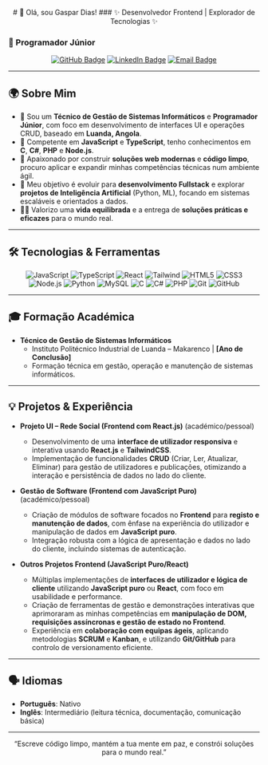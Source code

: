 <p align="center">
  # 🚀 Olá, sou Gaspar Dias!
  ### ✨ Desenvolvedor Frontend | Explorador de Tecnologias ✨
</p>

### 🚀 Programador Júnior

<p align="center">
  <a href="https://github.com/gaspardiasdev"><img src="https://img.shields.io/badge/GitHub-@gaspardiasdev-181717?logo=github&style=for-the-badge" alt="GitHub Badge"/></a>
  <a href="https://www.linkedin.com/in/gaspar-dias"><img src="https://img.shields.io/badge/LinkedIn-@gaspar-dias-0A66C2?logo=linkedin&style=for-the-badge" alt="LinkedIn Badge"/></a>
  <a href="mailto:gaspardias.dev@gmail.com"><img src="https://img.shields.io/badge/Email-gaspardias.dev%40gmail.com-D14836?logo=gmail&style=for-the-badge" alt="Email Badge"/></a>
</p>

---

## 🌍 Sobre Mim

* 🔭 Sou um **Técnico de Gestão de Sistemas Informáticos** e **Programador Júnior**, com foco em desenvolvimento de interfaces UI e operações CRUD, baseado em **Luanda, Angola**.
* 🌱 Competente em **JavaScript** e **TypeScript**, tenho conhecimentos em **C**, **C#**, **PHP** e **Node.js**.
* 💼 Apaixonado por construir **soluções web modernas** e **código limpo**, procuro aplicar e expandir minhas competências técnicas num ambiente ágil.
* 🎯 Meu objetivo é evoluir para **desenvolvimento Fullstack** e explorar **projetos de Inteligência Artificial** (Python, ML), focando em sistemas escaláveis e orientados a dados.
* 🧘‍♂️ Valorizo uma **vida equilibrada** e a entrega de **soluções práticas e eficazes** para o mundo real.

---

## 🛠️ Tecnologias & Ferramentas

<div align="center">
  <img src="https://img.shields.io/badge/JavaScript-F7DF1E?style=for-the-badge&logo=javascript&logoColor=black" alt="JavaScript" />
  <img src="https://img.shields.io/badge/TypeScript-3178C6?style=for-the-badge&logo=typescript&logoColor=white" alt="TypeScript" />
  <img src="https://img.shields.io/badge/React-20232A?style=for-the-badge&logo=react&logoColor=61DAFB" alt="React" />
  <img src="https://img.shields.io/badge/TailwindCSS-38B2AC?style=for-the-badge&logo=tailwind-css&logoColor=white" alt="Tailwind" />
  <img src="https://img.shields.io/badge/HTML5-E34F26?style=for-the-badge&logo=html5&logoColor=white" alt="HTML5" />
  <img src="https://img.shields.io/badge/CSS3-1572B6?style=for-the-badge&logo=css3&logoColor=white" alt="CSS3" />
  <img src="https://img.shields.io/badge/Node.js-339933?style=for-the-badge&logo=node.js&logoColor=white" alt="Node.js" />
  <img src="https://img.shields.io/badge/Python-3776AB?style=for-the-badge&logo=python&logoColor=white" alt="Python" />
  <img src="https://img.shields.io/badge/MySQL-4479A1?style=for-the-badge&logo=mysql&logoColor=white" alt="MySQL" />
  <img src="https://img.shields.io/badge/C-A8B9CC?style=for-the-badge&logo=c&logoColor=white" alt="C" />
  <img src="https://img.shields.io/badge/C%23-239120?style=for-the-badge&logo=c-sharp&logoColor=white" alt="C#" />
  <img src="https://img.shields.io/badge/PHP-777BB4?style=for-the-badge&logo=php&logoColor=white" alt="PHP" />
  <img src="https://img.shields.io/badge/Git-F05032?style=for-the-badge&logo=git&logoColor=white" alt="Git" />
  <img src="https://img.shields.io/badge/GitHub-181717?style=for-the-badge&logo=github&logoColor=white" alt="GitHub" />
</div>

---

## 🎓 Formação Académica

* **Técnico de Gestão de Sistemas Informáticos**
    * Instituto Politécnico Industrial de Luanda – Makarenco | **[Ano de Conclusão]**
    * Formação técnica em gestão, operação e manutenção de sistemas informáticos.

---

## 💡 Projetos & Experiência

* **Projeto UI – Rede Social (Frontend com React.js)** (académico/pessoal)
    * Desenvolvimento de uma **interface de utilizador responsiva** e interativa usando **React.js** e **TailwindCSS**.
    * Implementação de funcionalidades **CRUD** (Criar, Ler, Atualizar, Eliminar) para gestão de utilizadores e publicações, otimizando a interação e persistência de dados no lado do cliente.

* **Gestão de Software (Frontend com JavaScript Puro)** (académico/pessoal)
    * Criação de módulos de software focados no **Frontend** para **registo e manutenção de dados**, com ênfase na experiência do utilizador e manipulação de dados em **JavaScript puro**.
    * Integração robusta com a lógica de apresentação e dados no lado do cliente, incluindo sistemas de autenticação.

* **Outros Projetos Frontend (JavaScript Puro/React)**
    * Múltiplas implementações de **interfaces de utilizador e lógica de cliente** utilizando **JavaScript puro** ou **React**, com foco em usabilidade e performance.
    * Criação de ferramentas de gestão e demonstrações interativas que aprimoraram as minhas competências em **manipulação de DOM, requisições assíncronas e gestão de estado no Frontend**.
    * Experiência em **colaboração com equipas ágeis**, aplicando metodologias **SCRUM** e **Kanban**, e utilizando **Git/GitHub** para controlo de versionamento eficiente.

---

## 🗣️ Idiomas

* **Português**: Nativo
* **Inglês**: Intermediário (leitura técnica, documentação, comunicação básica)

---

<p align="center">“Escreve código limpo, mantém a tua mente em paz, e constrói soluções para o mundo real.”</p>

